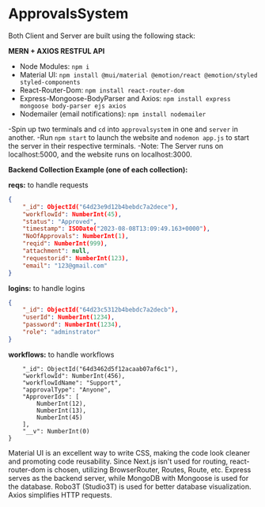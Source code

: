 # ApprovalsSystem

Both Client and Server are built using the following stack:

**MERN + AXIOS RESTFUL API**
- Node Modules: `npm i`
- Material UI: `npm install @mui/material @emotion/react @emotion/styled styled-components`
- React-Router-Dom: `npm install react-router-dom`
- Express-Mongoose-BodyParser and Axios: `npm install express mongoose body-parser ejs axios`
- Nodemailer (email notifications): `npm install nodemailer`

-Spin up two terminals and `cd` into `approvalsystem` in one and `server` in another.
-Run `npm start` to launch the website and `nodemon app.js` to start the server in their respective terminals.
-Note: The Server runs on localhost:5000, and the website runs on localhost:3000.

**Backend Collection Example (one of each collection):**

**reqs:** to handle requests
```json
{
    "_id": ObjectId("64d23e9d12b4bebdc7a2dece"),
    "workflowId": NumberInt(45),
    "status": "Approved",
    "timestamp": ISODate("2023-08-08T13:09:49.163+0000"),
    "NoOfApprovals": NumberInt(1),
    "reqid": NumberInt(999),
    "attachment": null,
    "requestorid": NumberInt(123),
    "email": "123@gmail.com"
}
```

**logins:** to handle logins
```json
{
    "_id": ObjectId("64d23c5312b4bebdc7a2decb"),
    "userId": NumberInt(1234),
    "password": NumberInt(1234),
    "role": "adminstrator"
}
```

**workflows:** to handle workflows
```json{
    "_id": ObjectId("64d3462d5f12acaab07af6c1"),
    "workflowId": NumberInt(456),
    "workflowIdName": "Support",
    "approvalType": "Anyone",
    "ApproverIds": [
        NumberInt(12),
        NumberInt(13),
        NumberInt(45)
    ],
    "__v": NumberInt(0)
}
```

Material UI is an excellent way to write CSS, making the code look cleaner and promoting code reusability. Since Next.js isn't used for routing, react-router-dom is chosen, utilizing BrowserRouter, Routes, Route, etc. Express serves as the backend server, while MongoDB with Mongoose is used for the database. Robo3T (Studio3T) is used for better database visualization. Axios simplifies HTTP requests.

